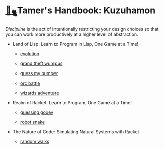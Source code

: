 # [🏡](http://gyoudmon.org/~wargrey:kuzuhamon)[<sub>🐈</sub>](http://gyoudmon.org/~wargrey:digignome)Tamer's Handbook: Kuzuhamon

_Discipline_ is the act of intentionally restricting your design choices
so that you can work more productively at a higher level of abstraction.

* Land of Lisp: Learn to Program in Lisp, One Game at a Time!

  * [evolution](village/land-of-lisp/evolution.rkt)

  * [grand theft wumpus](village/land-of-lisp/grand-theft-wumpus.rkt)

  * [guess my number](village/land-of-lisp/guess-my-number.rkt)

  * [orc battle](village/land-of-lisp/orc-battle.rkt)

  * [wizards adventure](village/land-of-lisp/wizards-adventure.rkt)

* Realm of Racket: Learn to Program, One Game at a Time!

  * [guessing gooey](village/realm-of-racket/guessing-gooey.rkt)

  * [robot snake](village/realm-of-racket/robot-snake.rkt)

* The Nature of Code: Simulating Natural Systems with Racket

  * [random walks](village/the-nature-of-code/random-walks.rkt)
